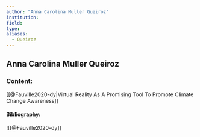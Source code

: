 ```yaml
---
author: "Anna Carolina Muller Queiroz"
institution:
field:
type:
aliases:
  - Queiroz
---
```


## Anna Carolina Muller Queiroz

### Content:
[[@Fauville2020-dy|Virtual Reality As A Promising Tool To Promote Climate Change Awareness]]

#### Bibliography:

![[@Fauville2020-dy]]
